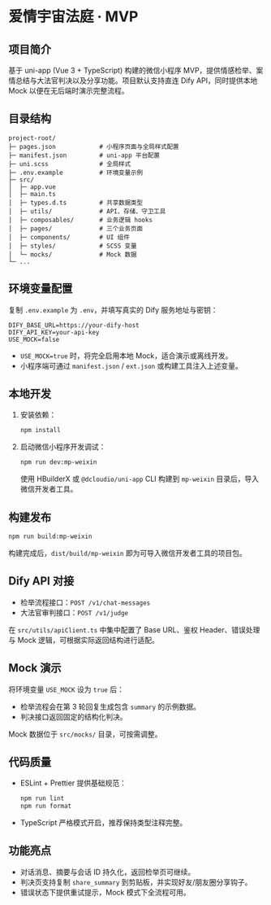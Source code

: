 # 爱情宇宙法庭 · MVP

## 项目简介

基于 uni-app (Vue 3 + TypeScript) 构建的微信小程序 MVP，提供情感检举、案情总结与大法官判决以及分享功能。项目默认支持直连 Dify API，同时提供本地 Mock 以便在无后端时演示完整流程。

## 目录结构

```
project-root/
├─ pages.json            # 小程序页面与全局样式配置
├─ manifest.json         # uni-app 平台配置
├─ uni.scss              # 全局样式
├─ .env.example          # 环境变量示例
├─ src/
│  ├─ app.vue
│  ├─ main.ts
│  ├─ types.d.ts         # 共享数据类型
│  ├─ utils/             # API、存储、守卫工具
│  ├─ composables/       # 业务逻辑 hooks
│  ├─ pages/             # 三个业务页面
│  ├─ components/        # UI 组件
│  ├─ styles/            # SCSS 变量
│  └─ mocks/             # Mock 数据
└─ ...
```

## 环境变量配置

复制 `.env.example` 为 `.env`，并填写真实的 Dify 服务地址与密钥：

```
DIFY_BASE_URL=https://your-dify-host
DIFY_API_KEY=your-api-key
USE_MOCK=false
```

- `USE_MOCK=true` 时，将完全启用本地 Mock，适合演示或离线开发。
- 小程序端可通过 `manifest.json` / `ext.json` 或构建工具注入上述变量。

## 本地开发

1. 安装依赖：
   ```bash
   npm install
   ```
2. 启动微信小程序开发调试：
   ```bash
   npm run dev:mp-weixin
   ```
   使用 HBuilderX 或 `@dcloudio/uni-app` CLI 构建到 `mp-weixin` 目录后，导入微信开发者工具。

## 构建发布

```bash
npm run build:mp-weixin
```

构建完成后，`dist/build/mp-weixin` 即为可导入微信开发者工具的项目包。

## Dify API 对接

- 检举流程接口：`POST /v1/chat-messages`
- 大法官审判接口：`POST /v1/judge`

在 `src/utils/apiClient.ts` 中集中配置了 Base URL、鉴权 Header、错误处理与 Mock 逻辑，可根据实际返回结构进行适配。

## Mock 演示

将环境变量 `USE_MOCK` 设为 `true` 后：

- 检举流程会在第 3 轮回复生成包含 `summary` 的示例数据。
- 判决接口返回固定的结构化判决。

Mock 数据位于 `src/mocks/` 目录，可按需调整。

## 代码质量

- ESLint + Prettier 提供基础规范：
  ```bash
  npm run lint
  npm run format
  ```
- TypeScript 严格模式开启，推荐保持类型注释完整。

## 功能亮点

- 对话消息、摘要与会话 ID 持久化，返回检举页可继续。
- 判决页支持复制 `share_summary` 到剪贴板，并实现好友/朋友圈分享钩子。
- 错误状态下提供重试提示，Mock 模式下全流程可用。
